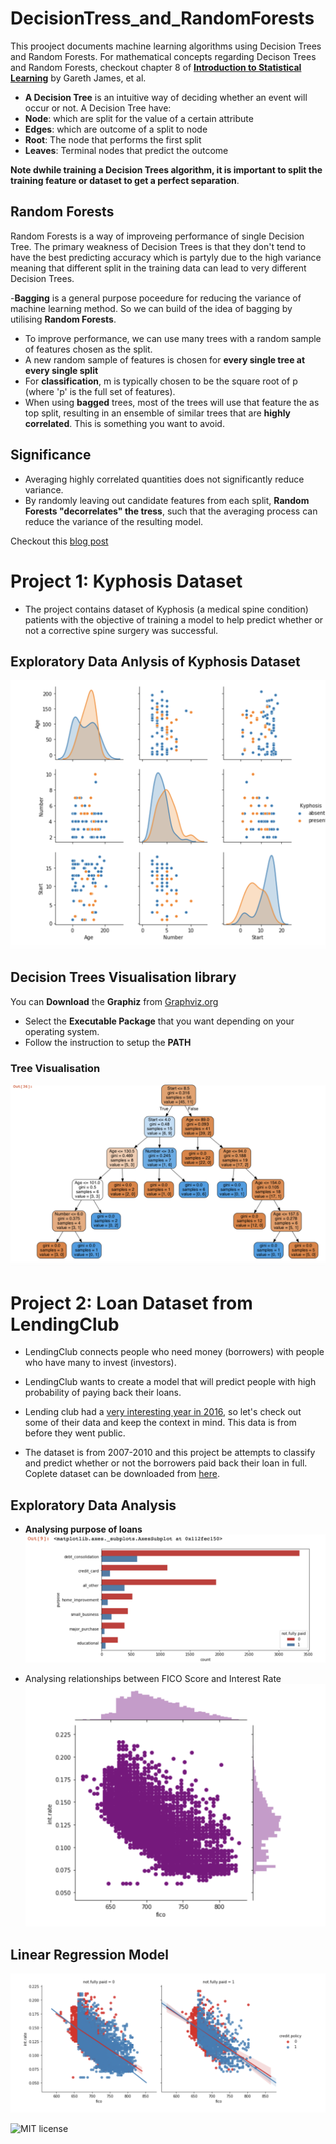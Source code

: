 # DecisionTress_and_RandomForests
 This prooject documents machine learning algorithms using Decision Trees and Random Forests. For mathematical concepts regarding Decison Trees and Random Forests, checkout chapter 8 of **[Introduction to Statistical Learning](https://blog.princehonest.com/stat-learning/)** by Gareth James, et al. 

- **A Decision Tree** is an intuitive way of deciding whether an event will occur or not. A Decision Tree have:
 - **Node**: which are split for the value of a certain attribute
 - **Edges**: which are outcome of a split to node
 - **Root**: The node that performs the first split
 - **Leaves**: Terminal nodes that predict the outcome

**Note dwhile training a Decision Trees algorithm, it is important to split the training feature or dataset to get a perfect separation**.

## Random Forests

Random Forests is a way of improveing performance of single Decision Tree. The primary weakness of Decision Trees is that they don't tend to have the best predicting accuracy which is partyly due to the high variance meaning that different split in the training data can lead to very different Decision Trees.

-**Bagging** is a general purpose poceedure for reducing the variance of machine learning method. So we can build of the idea of bagging by utilising **Random Forests**.
- To improve performance, we can use many trees with a random sample of features chosen as the split.
- A new random sample of features is chosen for **every single tree at every single split**
- For **classification**, m is typically chosen to be the square root of p (where 'p' is the full set of features).
- When using **bagged** trees, most of the trees will use that feature the as top split, resulting in an ensemble of similar trees that are **highly correlated**. This is something you want to avoid.

## Significance 
- Averaging highly correlated quantities does not significantly reduce variance.
- By randomly leaving out candidate features from each split, **Random Forests "decorrelates" the tress**, such that the averaging process can reduce the variance of the resulting model.

Checkout this [blog post](https://towardsdatascience.com/enchanted-random-forest-b08d418cb411#.hh7n1co54)

# Project 1: Kyphosis Dataset
- The project contains dataset of Kyphosis (a medical spine condition) patients with the objective of training a model to help predict whether or not a corrective spine surgery was successful. 

## Exploratory Data Anlysis of Kyphosis Dataset
![Exploratory_Data_Analysis](./images/EDA.png)

## Decision Trees Visualisation library
You can **Download** the **Graphiz** from [Graphviz.org](https://graphviz.org/download)
- Select the **Executable Package** that you want depending on your operating system.
- Follow the instruction to setup the **PATH**

### Tree Visualisation
![Tree_visualisation](./images/Decision_tree_output.png)


# Project 2: Loan Dataset from LendingClub
- LendingClub connects people who need money (borrowers) with people who have many to invest (investors).
- LendingClub wants to create a model that will predict people with high probability of paying back their loans.

- Lending club had a [very interesting year in 2016](https://en.wikipedia.org/wiki/Lending_Club#2016), so let's check out some of their data and keep the context in mind. This data is from before they  went public. 

- The dataset is from 2007-2010 and this project be attempts to classify and predict whether or not the borrowers paid back their loan in full. Coplete dataset can be downloaded from [here](https://www.lendingclub.com/info/download-data.action).

## Exploratory Data Analysis
- **Analysing purpose of loans**
![Data_Analysis](./images/Data_analysis.png)

- Analysing relationships between FICO Score and Interest Rate
![fico_score_interest_rate](./images/jointplot.png)

## Linear Regression Model
![fico_score_interest_rate_lm](./images/linear_regression_model.png)







![MIT license](https://img.shields.io/badge/License-MIT-blue.svg)

